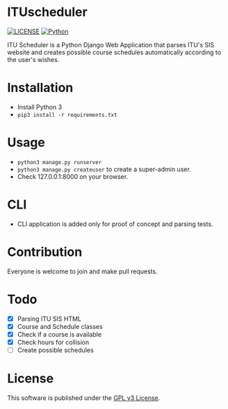# ITUscheduler
[![LICENSE](https://img.shields.io/badge/license-GPLv3-blue.svg)](LICENSE) [![Python](https://img.shields.io/badge/language-python3-blue.svg)](#)

ITU Scheduler is a Python Django Web Application that parses ITU's SIS website and creates possible course schedules automatically according to the user's wishes.

# Installation
- Install Python 3
- `pip3 install -r requirements.txt`

# Usage
- `python3 manage.py runserver`
- `python3 manage.py createuser` to create a super-admin user.
- Check 127.0.0.1:8000 on your browser.

# CLI
- CLI application is added only for proof of concept and parsing tests.

# Contribution
Everyone is welcome to join and make pull requests.

# Todo
- [x] Parsing ITU SIS HTML
- [x] Course and Schedule classes
- [x] Check if a course is available
- [x] Check hours for collision
- [ ] Create possible schedules

# License
This software is published under the [GPL v3 License](LICENSE).
